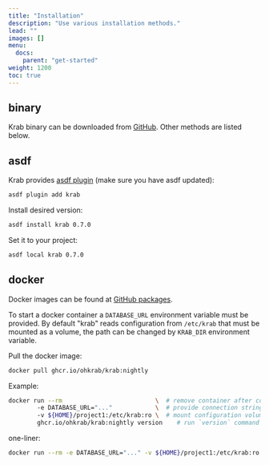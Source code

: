 ```yaml
---
title: "Installation"
description: "Use various installation methods."
lead: ""
images: []
menu:
  docs:
    parent: "get-started"
weight: 1200
toc: true
---
```


## binary

Krab binary can be downloaded from [GitHub](https://github.com/ohkrab/krab/releases). Other methods are listed below.

## asdf

Krab provides [asdf plugin](https://github.com/ohkrab/asdf-krab) (make sure you have asdf updated):

```sh
asdf plugin add krab
```

Install desired version:

```sh
asdf install krab 0.7.0
```

Set it to your project:

```sh
asdf local krab 0.7.0
```

## docker

Docker images can be found at [GitHub packages](https://github.com/ohkrab/krab/pkgs/container/krab).

To start a docker container a `DATABASE_URL` environment variable must be provided.
By default "krab" reads configuration from `/etc/krab` that must be mounted as a volume,
the path can be changed by `KRAB_DIR` environment variable.

Pull the docker image:
```sh
docker pull ghcr.io/ohkrab/krab:nightly
```

Example:

```sh
docker run --rm                          \  # remove container after command execution
        -e DATABASE_URL="..."            \  # provide connection string
        -v ${HOME}/project1:/etc/krab:ro \  # mount configuration volume
        ghcr.io/ohkrab/krab:nightly version    # run `version` command from `qbart/krab:latest`
```

one-liner:

```sh
docker run --rm -e DATABASE_URL="..." -v ${HOME}/project1:/etc/krab:ro ghcr.io/ohkrab/krab:nightly version
```


